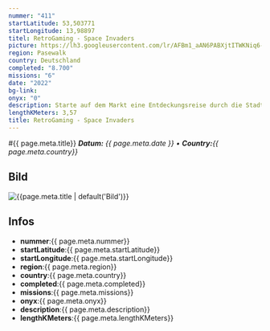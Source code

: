 ```yaml
---
nummer: "411"
startLatitude: 53,503771
startLongitude: 13,98897
titel: RetroGaming - Space Invaders
picture: https://lh3.googleusercontent.com/lr/AFBm1_aAN6PABXjtITWKNiq6-RcwGK0HH0wSPHsj93oKQIOg9i8sq9a7J9AuCc8128ETgP0R0yQk3yONes17aMmGyeXMfW4WRNSFcMhpRwi5K73Wc2f3_ltBbDp5niyL3Pm0y4vGpHO-d4FbWh6Q_wFHe1xMvgi0DcYJ8ELgmJLiMq0-spzX55cjHgPDCWf5d8mqgPWFgHCVALl9fwav3wrApID6sCfoHm7PUlFSkbBYcoRmAAG861LJ_nHJOqMymGjgJ2hW9M_nd_6Ye-vFX49jk6j1DEIk761DGAH2wL4TBjkHqOOXTcdW7z720KgCuZ7SV99zBPYUkeLpdPapLcB2cCyQ1a5I4tDHErv1TRKF67tjvAgJMdHLQDsJPDo2Uwi2O5GU-OkGHFvhZlO4WMiz2zmoWXAGDv_IfIjGgrMWLBW7KQNuzgtTXvBNRy8m6v1k3OfO2AMzoA536Qn7df9_TrS1IFPfWQ0H8iScvy11sIuW9fhpsN1altV5JWzfCtsEgsMvAhRl1Bf7JOeK4QEHkZCGR07WdLT6U8-IVZ5rOZUPi5T2S5T5178Cel9t88ngjmLEoJm0yXTh-__po2Anv8FKvLOoaCUGsnH27OLQSSppox-emW-e4lCtMUYIFax_MHIwgXVNmgmwAyJk3gY9sxu6FmcHzeyGnProBueig9n-f9_HQCB88I6Uq6cN8c_ZnMj2FtvyQRDNXlguKqRxUDVU24nM2FdA6vhgVoimDwHS9PIQ-jdrhpn3gqHWiGN7oygPoJEWoOkbPT-t7GC9uRsFCIo08lfQe5DZZsWlqov5tdJPJyT8H63kD0jFek2-3pnhWX-dxMkDjYGZf24arrLATXi-swREm0WHC2gK3KfcROqSMyEi2L1FIoarVkJ7WSfOvF0B
region: Pasewalk
country: Deutschland
completed: "8.700"
missions: "6"
date: "2022"
bg-link: 
onyx: "0"
description: Starte auf dem Markt eine Entdeckungsreise durch die Stadt Pasewalk und entdecke dabei die Sehenswürdigkeiten der Stadt
lengthKMeters: 3,57
title: RetroGaming - Space Invaders
---
```


#{{ page.meta.title}}
_**Datum:** {{ page.meta.date }} • **Country:**{{ page.meta.country}}_

## Bild
![{{page.meta.title | default('Bild')}}]({{page.meta.picture}})

## Infos
- **nummer**:{{ page.meta.nummer}}
- **startLatitude**:{{ page.meta.startLatitude}}
- **startLongitude**:{{ page.meta.startLongitude}}
- **region**:{{ page.meta.region}}
- **country**:{{ page.meta.country}}
- **completed**:{{ page.meta.completed}}
- **missions**:{{ page.meta.missions}}
- **onyx**:{{ page.meta.onyx}}
- **description**:{{ page.meta.description}}
- **lengthKMeters**:{{ page.meta.lengthKMeters}}

